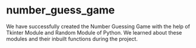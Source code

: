 # number_guess_game
We have successfully created the Number Guessing Game with the help of  Tkinter Module and Random Module of  Python. We learned about these modules and their inbuilt functions during the project.
